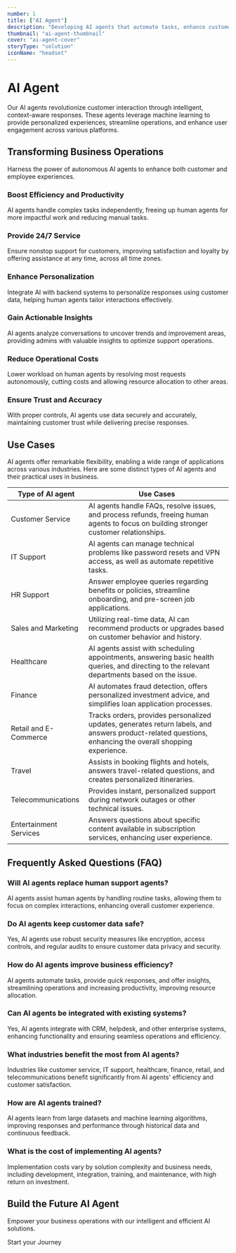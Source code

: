 ```yaml
---
number: 1
title: ["AI Agent"]
description: "Developing AI agents that automate tasks, enhance customer experiences, and improve operational efficiency."
thumbnail: "ai-agent-thumbnail"
cover: "ai-agent-cover"
storyType: "solution"
iconName: "headset"
---
```


# AI Agent

Our AI agents revolutionize customer interaction through intelligent, context-aware responses. These agents leverage machine learning to provide personalized experiences, streamline operations, and enhance user engagement across various platforms.

## Transforming Business Operations

Harness the power of autonomous AI agents to enhance both customer and employee experiences.

### Boost Efficiency and Productivity

AI agents handle complex tasks independently, freeing up human agents for more impactful work and reducing manual tasks.

### Provide 24/7 Service

Ensure nonstop support for customers, improving satisfaction and loyalty by offering assistance at any time, across all time zones.

### Enhance Personalization

Integrate AI with backend systems to personalize responses using customer data, helping human agents tailor interactions effectively.

### Gain Actionable Insights

AI agents analyze conversations to uncover trends and improvement areas, providing admins with valuable insights to optimize support operations.

### Reduce Operational Costs

Lower workload on human agents by resolving most requests autonomously, cutting costs and allowing resource allocation to other areas.

### Ensure Trust and Accuracy

With proper controls, AI agents use data securely and accurately, maintaining customer trust while delivering precise responses.

## Use Cases

AI agents offer remarkable flexibility, enabling a wide range of applications across various industries. Here are some distinct types of AI agents and their practical uses in business.

| Type of AI agent       | Use Cases                                                                                                                                                |
| ---------------------- | -------------------------------------------------------------------------------------------------------------------------------------------------------- |
| Customer Service       | AI agents handle FAQs, resolve issues, and process refunds, freeing human agents to focus on building stronger customer relationships.                   |
| IT Support             | AI agents can manage technical problems like password resets and VPN access, as well as automate repetitive tasks.                                       |
| HR Support             | Answer employee queries regarding benefits or policies, streamline onboarding, and pre-screen job applications.                                          |
| Sales and Marketing    | Utilizing real-time data, AI can recommend products or upgrades based on customer behavior and history.                                                  |
| Healthcare             | AI agents assist with scheduling appointments, answering basic health queries, and directing to the relevant departments based on the issue.             |
| Finance                | AI automates fraud detection, offers personalized investment advice, and simplifies loan application processes.                                          |
| Retail and E-Commerce  | Tracks orders, provides personalized updates, generates return labels, and answers product-related questions, enhancing the overall shopping experience. |
| Travel                 | Assists in booking flights and hotels, answers travel-related questions, and creates personalized itineraries.                                           |
| Telecommunications     | Provides instant, personalized support during network outages or other technical issues.                                                                 |
| Entertainment Services | Answers questions about specific content available in subscription services, enhancing user experience.                                                  |

## Frequently Asked Questions (FAQ)

### Will AI agents replace human support agents?

AI agents assist human agents by handling routine tasks, allowing them to focus on complex interactions, enhancing overall customer experience.

### Do AI agents keep customer data safe?

Yes, AI agents use robust security measures like encryption, access controls, and regular audits to ensure customer data privacy and security.

### How do AI agents improve business efficiency?

AI agents automate tasks, provide quick responses, and offer insights, streamlining operations and increasing productivity, improving resource allocation.

### Can AI agents be integrated with existing systems?

Yes, AI agents integrate with CRM, helpdesk, and other enterprise systems, enhancing functionality and ensuring seamless operations and efficiency.

### What industries benefit the most from AI agents?

Industries like customer service, IT support, healthcare, finance, retail, and telecommunications benefit significantly from AI agents' efficiency and customer satisfaction.

### How are AI agents trained?

AI agents learn from large datasets and machine learning algorithms, improving responses and performance through historical data and continuous feedback.

### What is the cost of implementing AI agents?

Implementation costs vary by solution complexity and business needs, including development, integration, training, and maintenance, with high return on investment.

## Build the Future AI Agent

Empower your business operations with our intelligent and efficient AI solutions.

Start your Journey
